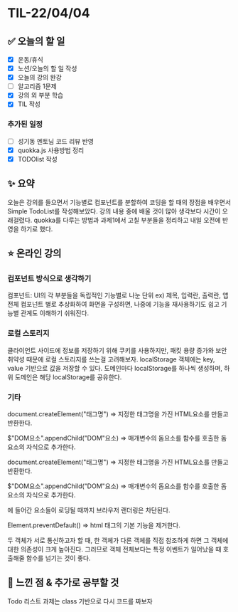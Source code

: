 # TIL-22/04/04

## :white_check_mark: 오늘의 할 일

- [x] 운동/휴식
- [x] 노션/오늘의 할 일 작성
- [x] 오늘의 강의 완강
- [ ] 알고리즘 1문제
- [x] 강의 외 부분 학습
- [x] TIL 작성

### 추가된 일정

- [ ] 성기동 멘토님 코드 리뷰 반영
- [x] quokka.js 사용방법 정리
- [x] TODOlist 작성

## :sparkles: 요약

오늘은 강의를 들으면서 기능별로 컴포넌트를 분할하여 코딩을 할 때의 장점을 배우면서 Simple TodoList를 작성해보았다. 강의 내용 중에 배울 것이 많아 생각보다 시간이 오래걸렸다. quokka를 다루는 방법과 과제1에서 고칠 부분들을 정리하고 내일 오전에 반영을 하기로 했다.

## :star: 온라인 강의

### 컴포넌트 방식으로 생각하기
  
컴포넌트: UI의 각 부분들을 독립적인 기능별로 나눈 단위 ex) 제목, 입력란, 출력란, 앱 전체
컴포넌트 별로 추상화하여 화면을 구성하면, 나중에 기능을 재사용하기도 쉽고 기능별 관계도 이해하기 쉬워진다.

### 로컬 스토리지

클라이언트 사이드에 정보를 저장하기 위해 쿠키를 사용하지만, 패킷 용량 증가와 보안 취약성 때문에 로컬 스토리지를 쓰는걸 고려해보자. localStorage 객체에는 key, value 기반으로 값을 저장할 수 있다. 도메인마다 localStorage를 하나씩 생성하며, 하위 도메인은 해당 localStorage를 공유한다. 

### 기타

document.createElement("태그명") => 지정한 태그명을 가진 HTML요소를 만들고 반환한다.

$"DOM요소".appendChild("DOM"요소) => 매개변수의 돔요소를 함수를 호출한 돔요소의 자식으로 추가한다.

document.createElement("태그명") => 지정한 태그명을 가진 HTML요소를 만들고 반환한다.

$"DOM요소".appendChild("DOM"요소) => 매개변수의 돔요소를 함수를 호출한 돔요소의 자식으로 추가한다.

<head>에 들어간 요소들이 로딩될 때까지 브라우저 랜더링은 차단된다.

Element.preventDefault() => html 태그의 기본 기능을 제거한다.

두 객체가 서로 통신하고자 할 때, 한 객체가 다른 객체를 직접 참조하게 하면 그 객체에 대한 의존성이 크게 높아진다. 그러므로 객체 전체보다는 특정 이벤트가 일어났을 때 호출해줄 함수를 넘기는 것이 좋다.

## :star2: 느낀 점 & 추가로 공부할 것

Todo 리스트 과제는 class 기반으로 다시 코드를 짜보자